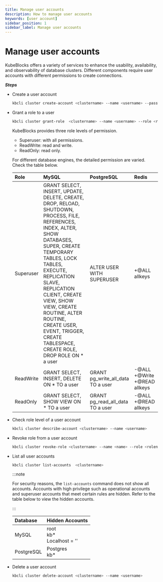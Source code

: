 ```yaml
---
title: Manage user accounts
description: How to manage user accounts
keywords: [user account]
sidebar_position: 1
sidebar_label: Manage user accounts
---
```


# Manage user accounts

KubeBlocks offers a variety of services to enhance the usability, availability, and observability of database clusters. Different components require user accounts with different permissions to create connections.

***Steps***

- Create a user account

  ```bash
  kbcli cluster create-account <clustername> --name <username> --password <pwd> 
  ```

- Grant a role to a user

  ```bash
  kbcli cluster grant-role  <clustername> --name <username> --role <rolename>
  ```

  KubeBlocks provides three role levels of permission.

  - Superuser: with all permissions.
  - ReadWrite: read and write.
  - ReadOnly: read only.
  
  For different database engines, the detailed permission are varied. Check the table below.

    | Role      | MySQL    | PostgreSQL | Redis  |
    | :------   | :------- | :------    | :----- |
    | Superuser | GRANT SELECT, INSERT, UPDATE, DELETE, CREATE, DROP, RELOAD, SHUTDOWN, PROCESS, FILE, REFERENCES, INDEX, ALTER, SHOW DATABASES, SUPER, CREATE TEMPORARY TABLES, LOCK TABLES, EXECUTE, REPLICATION SLAVE, REPLICATION CLIENT, CREATE VIEW, SHOW VIEW, CREATE ROUTINE, ALTER ROUTINE, CREATE USER, EVENT, TRIGGER, CREATE TABLESPACE, CREATE ROLE, DROP ROLE ON * a user | ALTER USER WITH SUPERUSER | +@ALL allkeys|
    | ReadWrite | GRANT SELECT, INSERT, DELETE ON * TO a user | GRANT pg_write_all_data TO a user | -@ALL +@Write +@READ allkeys |
    | ReadOnly  | GRANT SELECT, SHOW VIEW ON * TO a user | GRANT pg_read_all_data TO a user | -@ALL +@READ allkeys |

- Check role level of a user account

  ```bash
  kbcli cluster describe-account <clustername> --name <username>
  ```

- Revoke role from a user account

  ```bash
  kbcli cluster revoke-role <clustername> --name <name> --role <rolename> 
  ```

- List all user accounts

  ```bash
  kbcli cluster list-accounts  <clustername>  
  ```

  :::note

  For security reasons, the `list-accounts` command does not show all accounts. Accounts with high privilege such as operational accounts and superuser accounts that meet certain rules are hidden. Refer to the table below to view the hidden accounts.

  :::

  | Database | Hidden Accounts                     |
  | :---     | :---                                |
  | MySQL    | root <br />kb* <br />Localhost = '' |
  | PostgreSQL  | Postgres <br />kb*                  |

- Delete a user account

  ```bash
  kbcli cluster delete-account <clustername> --name <username> 
  ```
